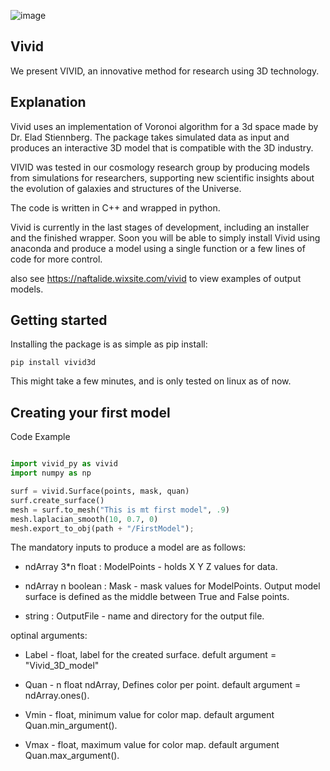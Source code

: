![image](https://github.com/GalaxyHunters/Vivid/blob/01788a5e3656dbaa048a48215a290dfb7f3dc831/vivid-cover.png?raw=true)

## Vivid
We present VIVID, an innovative method for research using 3D technology.

## Explanation
Vivid uses an implementation of Voronoi algorithm for a 3d space made by Dr. Elad Stiennberg. The package takes simulated data as input and produces an interactive 3D model that is compatible with the 3D industry.

VIVID was tested in our cosmology research group by producing models from simulations for researchers, supporting new scientific insights about the evolution of galaxies and structures of the Universe.

The code is written in C++ and wrapped in python.

Vivid is currently in the last stages of development, including an installer and the finished wrapper. Soon you will be able to simply install Vivid using anaconda and produce a model using a single function or a few lines of code for more control.

also see https://naftalide.wixsite.com/vivid to view examples of output models.

## Getting started


Installing the package is as simple as pip install:

```
pip install vivid3d
```

This might take a few minutes, and is only tested on linux as of now.



## Creating your first model

Code Example

```Python

import vivid_py as vivid
import numpy as np

surf = vivid.Surface(points, mask, quan)
surf.create_surface()
mesh = surf.to_mesh("This is mt first model", .9)
mesh.laplacian_smooth(10, 0.7, 0)
mesh.export_to_obj(path + "/FirstModel");

```
The mandatory inputs to produce a model are as follows:

- ndArray 3*n float : ModelPoints - holds X Y Z values for data.

- ndArray n boolean : Mask - mask values for ModelPoints. Output model surface is defined as the middle between True and False points.

- string : OutputFile - name and directory for the output file.

optinal arguments:

- Label - float, label for the created surface. defult argument = "Vivid_3D_model"

- Quan - n float ndArray, Defines color per point. default argument = ndArray.ones().

- Vmin - float, minimum value for color map. default argument Quan.min_argument().

- Vmax - float, maximum value for color map. default argument Quan.max_argument().
